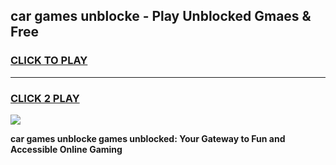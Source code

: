 
## car games unblocke - Play Unblocked Gmaes & Free
<h3>
<a href="https://news.freeplayer.one?title=car_games_unblocke&ref=23F">CLICK TO PLAY</a></h3>
<hr>

<h3>
<a href="https://news.freeplayer.one?title=car_games_unblocke&ref=23F">CLICK 2 PLAY</a>
  
</h3>

<a href="https://news.freeplayer.one?title=car_games_unblocke&ref=23F/"><img src="https://clearcache.store/games.png"></a>


**car games unblocke games unblocked: Your Gateway to Fun and Accessible Online Gaming**
